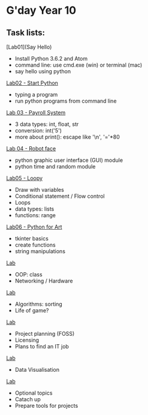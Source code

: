 # G'day Year 10

## Task lists:

[Lab01](Say Hello)

* Install Python 3.6.2 and Atom
* command line: use cmd.exe (win) or terminal (mac)
* say hello using python

[Lab02 - Start Python]()
* typing a program
* run python programs from command line 

[Lab 03 - Payroll System](Lab03/no%20pay%20no%20gain.ipynb)

 * 3 data types: int, float, str
 * conversion: int('5')
 * more about print(): escape like '\n', '='*80
  

[Lab 04 - Robot face](Lab04/Three%20Pillars%20and%20GUI.ipynb)

 * python graphic user interface (GUI) module
 * python time and random module


[Lab05 - Loopy](Lab05/loopy.ipynb)
 * Draw with variables
 * Conditional statement / Flow control
 * Loops
 * data types: lists
 * functions: range
 
[Lab06 - Python for Art]()

 * tkinter basics
 * create functions
 * string manipulations
 
[Lab ]()

* OOP: class
* Networking / Hardware

[Lab ]()

* Algorithms: sorting
* Life of game?

[Lab ]()

* Project planning (FOSS)
* Licensing
* Plans to find an IT job


[Lab ]()

* Data Visualisation

[Lab ]()
* Optional topics
* Catach up
* Prepare tools for projects




